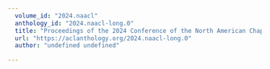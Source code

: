 ```yaml
---
  volume_id: "2024.naacl"
  anthology_id: "2024.naacl-long.0"
  title: "Proceedings of the 2024 Conference of the North American Chapter of the Association for Computational Linguistics: Human Language Technologies (Volume 1: Long Papers)"
  url: "https://aclanthology.org/2024.naacl-long.0"
  author: "undefined undefined"

---
```


